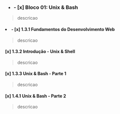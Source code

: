 ### <ul><li>- [x] Bloco 01: Unix & Bash </li></ul> 

>descricao

#### <li>- [x] 1.3.1 Fundamentos do Desenvolvimento Web</li>

>descricao

#### [x] 1.3.2 Introdução - Unix & Shell

>descricao

#### [x] 1.3.3 Unix & Bash - Parte 1

>descricao

#### [x] 1.4.1 Unix & Bash - Parte 2

>descricao
